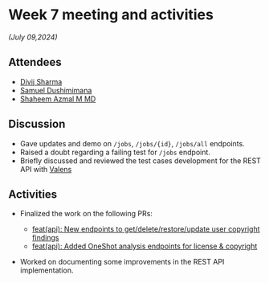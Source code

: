 # Week 7 meeting and activities

_(July 09,2024)_

## Attendees

-   [Divij Sharma](https://github.com/dvjsharma)
-   [Samuel Dushimimana](https://github.com/dushimsam)
-   [Shaheem Azmal M MD](https://github.com/shaheemazmalmmd)

## Discussion

-   Gave updates and demo on `/jobs`, `/jobs/{id}`, `/jobs/all` endpoints.
-   Raised a doubt regarding a failing test for `/jobs` endpoint.
-   Briefly discussed and reviewed the test cases development for the REST API with [Valens](https://github.com/valens200)

## Activities

-   Finalized the work on the following PRs:

    -   [feat(api): New endpoints to get/delete/restore/update user copyright findings](https://github.com/fossology/fossology/pull/2717)
    -   [feat(api): Added OneShot analysis endpoints for license & copyright](https://github.com/fossology/fossology/pull/2768)

-   Worked on documenting some improvements in the REST API implementation.
